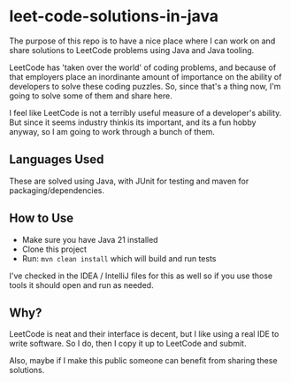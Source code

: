# leet-code-solutions-in-java

The purpose of this repo is to have a nice place where I can work on and share solutions to LeetCode problems using Java and Java tooling.  

LeetCode has 'taken over the world' of coding problems, and because of that employers place an inordinante amount of importance on the ability of developers to solve these coding puzzles.  So, since that's a thing now, I'm going to solve some of them and share here.  

I feel like LeetCode is not a terribly useful measure of a developer's ability.  But since it seems industry thinkis its important, and its a fun hobby anyway, so I am going to work through a bunch of them.

## Languages Used

These are solved using Java, with JUnit for testing and maven for packaging/dependencies.


## How to Use

- Make sure you have Java 21 installed
- Clone this project
- Run: `mvn clean install` which will build and run tests

I've checked in the IDEA / IntelliJ files for this as well so if you use those tools it should open and run as needed.


## Why?

LeetCode is neat and their interface is decent, but I like using a real IDE to write software.  So I do, then I copy it up to LeetCode and submit.  

Also, maybe if I make this public someone can benefit from sharing these solutions.  

